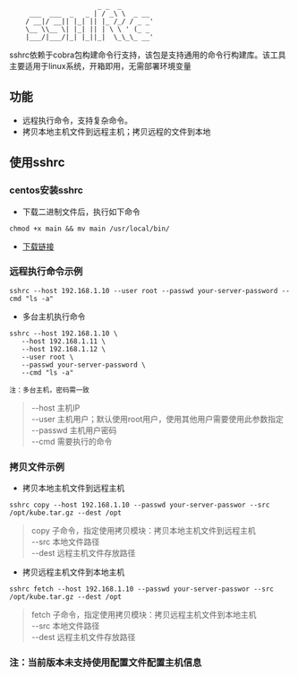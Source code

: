 ```
                      _ _  _
     ___  ___  _   _ | / _\ \  _ __
    / __|/ __|| |_| || |_ /_/ / _ _'
    \__ \\__ \| |_| || | \ \ ' (_ _
    |___/|___/|_| |_||_|  \_\_\_ __'

```
sshrc依赖于cobra包构建命令行支持，该包是支持通用的命令行构建库。该工具主要适用于linux系统，开箱即用，无需部署环境变量
## 功能
* 远程执行命令，支持复杂命令。
* 拷贝本地主机文件到远程主机；拷贝远程的文件到本地
## 使用sshrc
### centos安装sshrc
* 下载二进制文件后，执行如下命令  
```
chmod +x main && mv main /usr/local/bin/
```  

[下载链接]:http://github.com/laoshangcai/sshrc.git
* [下载链接]  

### 远程执行命令示例  
``` 
sshrc --host 192.168.1.10 --user root --passwd your-server-password --cmd "ls -a"
``` 
* 多台主机执行命令 
```
sshrc --host 192.168.1.10 \  
   --host 192.168.1.11 \  
   --host 192.168.1.12 \  
   --user root \  
   --passwd your-server-password \  
   --cmd "ls -a"

注：多台主机，密码需一致
```

>--host 主机IP  
>--user 主机用户；默认使用root用户，使用其他用户需要使用此参数指定  
>--passwd 主机用户密码  
>--cmd 需要执行的命令  


### 拷贝文件示例 
* 拷贝本地主机文件到远程主机  
```
sshrc copy --host 192.168.1.10 --passwd your-server-passwor --src /opt/kube.tar.gz --dest /opt
``` 
>copy    子命令，指定使用拷贝模块：拷贝本地主机文件到远程主机  
>--src   本地文件路径  
>--dest  远程主机文件存放路径  
* 拷贝远程主机文件到本地主机  
``` 
sshrc fetch --host 192.168.1.10 --passwd your-server-passwor --src /opt/kube.tar.gz --dest /opt
``` 
>fetch   子命令，指定使用拷贝模块：拷贝远程主机文件到本地主机  
>--src   本地文件路径  
>--dest  远程主机文件存放路径  

### 注：当前版本未支持使用配置文件配置主机信息
